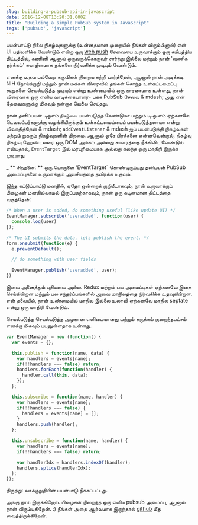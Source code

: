 ```yaml
---
slug: building-a-pubsub-api-in-javascript
date: 2016-12-08T13:20:31.000Z
title: "Building a simple PubSub system in JavaScript"
tags: ['pubsub', 'javascript']
---
```



பயன்பாட்டு நிலை நிகழ்வுகளுக்கு (உன்னதமான முறையில் நீங்கள் விரும்பினால்) என் UI பதிலளிக்க வேண்டும் என்ற ஒரு [web push](/designing-a-webpush-service/) சேவையை உருவாக்கும் ஒரு சமீபத்திய திட்டத்தில், கணினி ஆனால் ஒருவருக்கொருவர் சார்ந்து இல்லை மற்றும் நான் 'வணிக தர்க்கம்' சுயாதீனமாக தங்களை நிர்வகிக்க முடியும் வேண்டும்.

எனக்கு உதவ பல்வேறு கருவிகள் நிறைய சுற்றி பார்த்தேன், ஆனால் நான் அடிக்கடி NIH நோய்க்குறி மற்றும் நான் மக்கள் விரைவில் தங்கள் சொந்த உள்கட்டமைப்பு கூறுகளை செயல்படுத்த முடியும் என்று உண்மையில் ஒரு காரணமாக உள்ளது, நான் விரைவாக ஒரு எளிய வாடிக்கையாளர்- பக்க PubSub சேவை & mdash; அது என் தேவைகளுக்கு மிகவும் நன்றாக வேலை செய்தது.

நான் தனிப்பயன் டிஓஎம் `நிகழ்வை` பயன்படுத்த வேண்டுமா மற்றும் டி.ஓ.எம் ஏற்கனவே டெவலப்பர்களுக்கு வழங்கியிருக்கும் உள்கட்டமைப்பைப் பயன்படுத்தலாமா என்று விவாதித்தேன் & mdash; `addEventListener` & mdash ஐப் பயன்படுத்தி நிகழ்வுகள் மற்றும் நுகரும் நிகழ்வுகளின் திறமை. ஆனால் ஒரே பிரச்சனை என்னவென்றால், நிகழ்வு நிகழ்வு ஹேண்டலரை ஒரு DOM அங்கம் அல்லது சாளரத்தை நீக்கிவிட வேண்டும் என்பதால், `EventTarget` இல் மரபுரிமையாக அல்லது கலந்த ஒரு மாதிரி இருக்க முடியாது.

_ ** சிந்தனை: ** ஒரு பொருளை 'EventTarget` கொண்டிருப்பது தனிபயன் PubSub அமைப்புகளை உருவாக்கும் அவசியத்தை தவிர்க்க உதவும்.

இந்த கட்டுப்பாட்டு மனதில், ஏதோ ஒன்றைக் குறியீடாகவும், நான் உருவாக்கும் பிழைகள் மனதில்லாமல் இருப்பதற்காகவும், நான் ஒரு கடினமான திட்டத்தை வகுத்தேன்:


```javascript
/* When a user is added, do something useful (like update UI) */
EventManager.subscribe('useradded', function(user) {
  console.log(user)
});

/* The UI submits the data, lets publish the event. */
form.onsubmit(function(e) {
  e.preventDefault();

  // do something with user fields

  EventManager.publish('useradded', user);
})
```


இவை அனைத்தும் புதியவை அல்ல. Redux மற்றும் பல அமைப்புகள் ஏற்கனவே இதை செய்கின்றன மற்றும் பல சந்தர்ப்பங்களில் அவை மாநிலத்தை நிர்வகிக்க உதவுகின்றன. என் தலையில், நான் உண்மையில் மாநில இல்லை உலாவி ஏற்கனவே மாநில septate என்று ஒரு மாதிரி வேண்டும்.

செயல்படுத்த செயல்படுத்த அழகான எளிமையானது மற்றும் சுருக்கம் குறைந்தபட்சம் எனக்கு மிகவும் பயனுள்ளதாக உள்ளது.


```javascript
var EventManager = new (function() {
  var events = {};

  this.publish = function(name, data) {
    var handlers = events[name];
    if(!!handlers === false) return;
    handlers.forEach(function(handler) {
      handler.call(this, data);
    });
  };

  this.subscribe = function(name, handler) {
    var handlers = events[name];
    if(!!handlers === false) {
      handlers = events[name] = [];
    }
    handlers.push(handler);
  };

  this.unsubscribe = function(name, handler) {
    var handlers = events[name];
    if(!!handlers === false) return;

    var handlerIdx = handlers.indexOf(handler);
    handlers.splice(handlerIdx);
  };
});
```
திருத்து: வாக்குறுதியின் பயன்பாடு நீக்கப்பட்டது.

அங்கு நாம் இருக்கிறோம். பிழைகள் நிறைந்த ஒரு எளிய pubsub அமைப்பு, ஆனால் நான் விரும்புகிறேன். :) நீங்கள் அதை ஆர்வமாக இருந்தால் [github](https://github.com/PaulKinlan/EventManager) மீது வைத்திருக்கிறேன்.